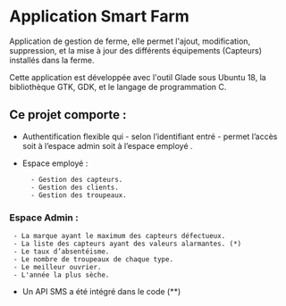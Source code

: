# Application Smart Farm
Application de gestion de ferme, elle permet l'ajout, modification, suppression, et la mise à jour des différents équipements (Capteurs) installés dans la ferme.

Cette application est développée avec l'outil Glade sous Ubuntu 18, la bibliothèque GTK, GDK, et le langage de programmation C. 

## Ce projet comporte :
* Authentification flexible qui - selon l’identifiant entré -  permet l’accès soit à l’espace admin soit à l’espace employé .
* Espace employé : 

        - Gestion des capteurs. 
        - Gestion des clients.
        - Gestion des troupeaux.

### Espace Admin :
	 - La marque ayant le maximum des capteurs défectueux.
 	 - La liste des capteurs ayant des valeurs alarmantes. (*) 
	 - Le taux d’absentéisme.
	 - Le nombre de troupeaux de chaque type.
 	 - Le meilleur ouvrier.
 	 - L'année la plus sèche.

  - Un API SMS a été intégré dans le code (**)



